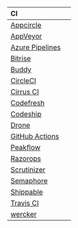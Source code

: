 |CI||
|:--|:--|
|[Appcircle][]||
|[AppVeyor][]||
|[Azure Pipelines][]|
|[Bitrise][]||
|[Buddy][]||
|[CircleCI][]||
|[Cirrus CI][]||
|[Codefresh][]||
|[Codeship][]||
|[Drone][]||
|[GitHub Actions][]||
|[Peakflow][]||
|[Razorops][]||
|[Scrutinizer][]||
|[Semaphore][]||
|[Shippable][]||
|[Travis CI][]||
|[wercker][]||

[Appcircle]:https://appcircle.io/
[AppVeyor]:https://www.appveyor.com
[Azure Pipelines]:https://azure.microsoft.com/ja-jp/services/devops/pipelines/
[Bitrise]:https://www.bitrise.io
[Buddy]:https://buddy.works
[CircleCI]:https://circleci.com
[Cirrus CI]:https://cirrus-ci.org/
[Codefresh]:https://codefresh.io/
[Codeship]:https://codeship.com/
[Drone]:https://cloud.drone.io/
[GitHub Actions]:https://help.github.com/en/articles/about-github-actions
[Peakflow]:https://www.peakflow.io/
[Razorops]:https://razorops.com/
[Scrutinizer]:https://scrutinizer-ci.com
[Semaphore]:https://semaphoreci.com/product
[Shippable]:http://shippable.com
[Travis CI]:https://travis-ci.com/
[wercker]:http://www.wercker.com/
